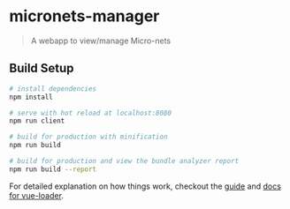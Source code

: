 # micronets-manager

> A webapp to view/manage Micro-nets

## Build Setup

``` bash
# install dependencies
npm install

# serve with hot reload at localhost:8080
npm run client

# build for production with minification
npm run build

# build for production and view the bundle analyzer report
npm run build --report
```

For detailed explanation on how things work, checkout the [guide](http://vuejs-templates.github.io/webpack/) and [docs for vue-loader](http://vuejs.github.io/vue-loader).
